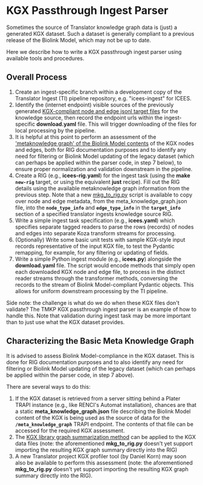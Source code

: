 # KGX Passthrough Ingest Parser

Sometimes the source of Translator knowledge graph data is (just) a generated KGX dataset. Such a dataset is generally compliant to a previous release of the Biolink Model, which may not be up to date.

Here we describe how to write a KGX passthrough ingest parser using available tools and procedures.

## Overall Process

1. Create an ingest-specific branch within a development copy of the Translator Ingest (TI) pipeline repository, e.g. "icees-ingest" for ICEES.
2. Identify the (internet endpoint) visible sources of the previously generated [KGX-compliant node and edge jsonl target files](https://github.com/biolink/kgx) for the knowledge source, then record the endpoint urls within the ingest-specific **download.yaml** file. This will trigger downloading of the files for local processing by the pipeline.
3. It is helpful at this point to perform an assessment of the ['metaknowledge graph' of the Biolink Model contents](#characterizing-the-basic-metagraph) of the KGX nodes and edges, both for RIG documentation purposes and to identify any need for filtering or Biolink Model updating of the legacy dataset (which can perhaps be applied within the parser code, in step 7 below), to ensure proper normalization and validation downstream in the pipeline.
4. Create a RIG (e.g., **icees-rig.yaml**) for the ingest task (using the **make** **`new-rig`** target, or using the equivalent **just** recipe). Fill out the RIG details using the available metaknowledge graph information from the previous step.  Note that a new [mkg_to_rig.py](https://github.com/biolink/resource-ingest-guide-schema/blob/main/src/scripts/mkg_to_rig.py) script is available to copy over node and edge metadata, from the meta_knowledge_graph.json file, into the **`node_type_info`** and **`edge_type_info`** in the **`target_info`** section of a specified translator ingests knowledge source RIG.
5. Write a simple ingest task specification (e.g., **icees.yaml**) which specifies separate tagged readers to parse the rows (records) of nodes and edges into separate Koza transform streams for processing.
6. (Optionally) Write some basic unit tests with sample KGX-style input records representative of the input KGX file, to test the Pydantic remapping, for example, for any filtering or updating of fields.
7. Write a simple Python ingest module (e.g., **icees.py**) alongside the **download.yaml** file. The script would encode methods that simply open each downloaded KGX node and edge file, to process in the distinct reader streams through the transformer methods, conversing the records to the stream of Biolink Model-compliant Pydantic objects. This allows for uniform downstream processing by the TI pipeline.

Side note: the challenge is what do we do when these KGX files don't validate?  The TMKP KGX passthrough ingest parser is an example of how to handle this. Note that validation during ingest task may be more important than to just use what the KGX dataset provides.

## Characterizing the Basic Meta Knowledge Graph

It is advised to assess Biolink Model-compliance in the KGX dataset. This is done for RIG documentation purposes and to also identify any need for filtering or Biolink Model updating of the legacy dataset (which can perhaps be applied within the parser code, in step 7 above). 

There are several ways to do this:

1. If the KGX dataset is retrieved from a server sitting behind a Plater TRAPI instance (e.g., like RENCI's Automat installation), chances are that a static **meta_knowledge_graph.json** file describing the Biolink Model content of the KGX is  being used as the source of data for the **`/meta_knowledge_graph`** TRAPI endpoint.  The contents of that file can be accessed for the required KGX assessment.
2. The [KGX library graph summarization method](https://biolink.github.io/kgx/reference/graph_operations/summarize_graph.html) can be applied to the KGX data files (note: the aforementioned **mkg_to_rig.py** doesn't yet support importing the resulting KGX graph summary directly into the RIG)
3. A new Translator project KGX profiler tool (by Daniel Korn) may soon also be available to perform this assessment (note: the aforementioned **mkg_to_rig.py** doesn't yet support importing the resulting KGX graph summary directly into the RIG).

